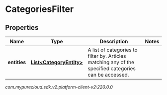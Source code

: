# CategoriesFilter


## Properties

| Name | Type | Description | Notes |
| ------------ | ------------- | ------------- | ------------- |
| **entities** | [**List&lt;CategoryEntity&gt;**](CategoryEntity) | A list of categories to filter by. Articles matching any of the specified categories can be accessed. |  |




_com.mypurecloud.sdk.v2:platform-client-v2:220.0.0_
